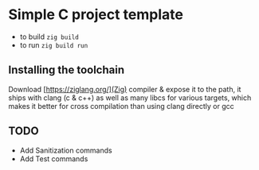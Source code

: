 # Simple C project template


- to build `zig build`
- to run `zig build run`

## Installing the toolchain

Download [https://ziglang.org/](Zig) compiler & expose it to the path, it ships with clang (c & c++) as well as many libcs for various targets, which makes it better for cross compilation than using clang directly or gcc


## TODO 
- Add Sanitization commands
- Add Test commands 
